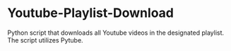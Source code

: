 # Youtube-Playlist-Download
Python script that downloads all Youtube videos in the designated playlist. The script utilizes Pytube. 
